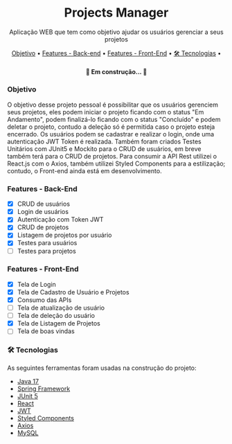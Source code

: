<h1 align="center">Projects Manager</h1>
<p align="center">Aplicação WEB que tem como objetivo ajudar os usuários gerenciar a seus projetos</p>
<p align="center">
 <a href="#objetivo">Objetivo</a> •
 <a href="#features---back-end">Features - Back-end</a> • 
 <a href="#features---front-end">Features - Front-End</a> • 
 <a href="#-tecnologias">🛠 Tecnologias</a> • 

</p>
<h4 align="center"> 
	🚧  Em construção...  🚧
</h4>

### Objetivo
<p>O objetivo desse projeto pessoal é possibilitar que os usuários gerenciem seus projetos, eles podem iniciar o projeto ficando com o status "Em Andamento", podem finalizá-lo ficando com o status "Concluído" e podem deletar o projeto, contudo a deleção só é permitida caso o projeto esteja encerrado. Os usuários podem se cadastrar e realizar o login, onde uma autenticação JWT Token é realizada. Também foram criados Testes Unitários com JUnit5 e Mockito para o CRUD de usuários, em breve também terá para o CRUD de projetos. Para consumir a API Rest utilizei o React.js com o Axios, também utilizei Styled Components para a estilização; contudo, o Front-end ainda está em desenvolvimento.</p>

### Features - Back-End

- [x] CRUD de usuários
- [x] Login de usuários
- [x] Autenticação com Token JWT
- [x] CRUD de projetos
- [x] Listagem de projetos por usuário
- [x] Testes para usuários
- [ ] Testes para projetos

### Features - Front-End
- [x] Tela de Login
- [x] Tela de Cadastro de Usuário e Projetos
- [x] Consumo das APIs
- [ ] Tela de atualização de usuário
- [ ] Tela de deleção do usuário
- [x] Tela de Listagem de Projetos
- [ ] Tela de boas vindas

### 🛠 Tecnologias

As seguintes ferramentas foram usadas na construção do projeto:

- [Java 17](https://www.oracle.com/java/technologies/javase/jdk17-archive-downloads.html)
- [Spring Framework](https://spring.io/)
- [JUnit 5](https://junit.org/junit5/)
- [React](https://pt-br.reactjs.org/)
- [JWT](https://jwt.io/)
- [Styled Components](https://styled-components.com/)
- [Axios](https://axios-http.com/ptbr/docs/intro)
- [MySQL](https://www.mysql.com/)
